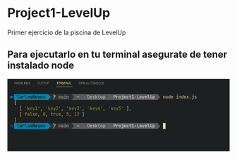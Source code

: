 # Project1-LevelUp
Primer ejercicio de la piscina de LevelUp

## Para ejecutarlo en tu terminal asegurate de tener instalado node

![Screenshot](img/Project1.png)
